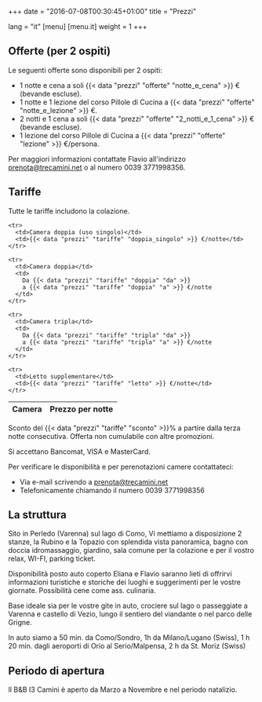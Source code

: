 ﻿+++
date = "2016-07-08T00:30:45+01:00"
title = "Prezzi"

lang = "it"
[menu]
  [menu.it]
    weight = 1
+++


Offerte (per 2 ospiti)
----------------------
Le seguenti offerte sono disponibili per 2 ospiti:

 * 1 notte e cena a soli
   {{< data "prezzi" "offerte" "notte_e_cena" >}}
   € (bevande escluse).
 * 1 notte e 1 lezione del corso Pillole di Cucina a
   {{< data "prezzi" "offerte" "notte_e_lezione" >}} €.
 * 2 notti e 1 cena a soli
   {{< data "prezzi" "offerte" "2_notti_e_1_cena" >}}
   € (bevande escluse).
 * 1 lezione del corso Pillole di Cucina a
   {{< data "prezzi" "offerte" "lezione" >}}
   €/persona.

Per maggiori informazioni contattate Flavio all'indirizzo
[prenota@trecamini.net](prenota@trecamini.net) o al numero 0039 3771998356.


Tariffe
-------
Tutte le tariffe includono la colazione.

<table class="table table-striped">
  <thead>
    <tr>
      <th>Camera</th>
      <th>Prezzo per notte</th>
    </tr>
  </thead>
  <tbody>

    <tr>
      <td>Camera doppia (uso singolo)</td>
      <td>{{< data "prezzi" "tariffe" "doppia_singolo" >}} €/notte</td>
    </tr>

    <tr>
      <td>Camera doppia</td>
      <td>
        Da {{< data "prezzi" "tariffe" "doppia" "da" >}}
        a {{< data "prezzi" "tariffe" "doppia" "a" >}} €/notte
      </td>
    </tr>

    <tr>
      <td>Camera tripla</td>
      <td>
        Da {{< data "prezzi" "tariffe" "tripla" "da" >}}
        a {{< data "prezzi" "tariffe" "tripla" "a" >}} €/notte
      </td>
    </tr>

    <tr>
      <td>Letto supplementare</td>
      <td>{{< data "prezzi" "tariffe" "letto" >}} €/notte</td>
    </tr>

  </tbody>
</table>

Sconto del {{< data "prezzi" "tariffe" "sconto" >}}% a partire dalla terza notte consecutiva.
Offerta non cumulabile con altre promozioni.

Si accettano Bancomat, VISA e MasterCard.

Per verificare le disponibilità e per perenotazioni camere contattateci:

  * Via e-mail scrivendo a [prenota@trecamini.net](mailto:prenota@trecamini.net)
  * Telefonicamente chiamando il numero 0039 3771998356


La struttura
------------
Sito in Perledo (Varenna) sul lago di Como, Vi mettiamo a disposizione 2
stanze, la Rubino e la Topazio con splendida vista panoramica, bagno con
doccia idromassaggio, giardino, sala comune per la colazione e per il
vostro relax, WI-FI, parking ticket.

Disponibilità posto auto coperto Eliana e Flavio saranno lieti di
offrirvi informazioni turistiche e storiche dei luoghi e suggerimenti
per le vostre giornate.
Possibilità cene come ass. culinaria.

Base ideale sia per le vostre gite in auto, crociere sul lago o
passeggiate a Varenna e castello di Vezio, lungo il sentiero del
viandante o nel parco delle Grigne.

In auto siamo a 50 min. da Como/Sondro, 1h da Milano/Lugano (Swiss),
1 h 20 min. dagli aeroporti di Orio al Serio/Malpensa, 2 h da St. Moriz (Swiss)


Periodo di apertura
-------------------
Il B&B I3 Camini è aperto da Marzo a Novembre e nel periodo natalizio.
